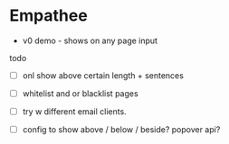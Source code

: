 # Empathee

- v0 demo - shows on any page input

todo 
- [ ] onl show above certain length + sentences 
- [ ] whitelist and or blacklist pages
- [ ] try w different email clients. 
- [ ] config to show above / below / beside? popover api?


